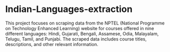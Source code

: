 # Indian-Languages-extraction
This project focuses on scraping data from the NPTEL (National Programme on Technology Enhanced Learning) website for courses offered in nine different languages: Hindi, Gujarati, Bengali, Assamese, Odia, Malayalam, Telugu, Tamil, and Punjabi. The scraped data includes course titles, descriptions, and other relevant information.

